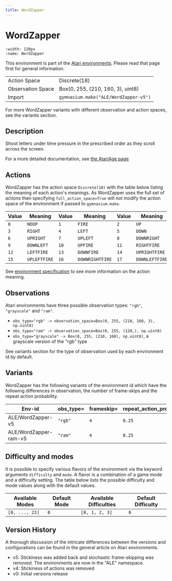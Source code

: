 ```yaml
---
title: WordZapper
---
```


# WordZapper

```{figure} ../_static/videos/environments/word_zapper.gif
:width: 120px
:name: WordZapper
```

This environment is part of the <a href='..'>Atari environments</a>. Please read that page first for general information.

|   |   |
|---|---|
| Action Space | Discrete(18) |
| Observation Space | Box(0, 255, (210, 160, 3), uint8) |
| Import | `gymnasium.make("ALE/WordZapper-v5")` |

For more WordZapper variants with different observation and action spaces, see the variants section.

## Description

Shoot letters under time pressure in the prescribed order as they scroll across the screen.

For a more detailed documentation, see [the AtariAge page](https://atariage.com/manual_html_page.php?SoftwareLabelID=599)

## Actions

WordZapper has the action space `Discrete(18)` with the table below listing the meaning of each action's meanings.
As WordZapper uses the full set of actions then specifying `full_action_space=True` will not modify the action space of the environment if passed to `gymnasium.make`.

| Value   | Meaning      | Value   | Meaning         | Value   | Meaning        |
|---------|--------------|---------|-----------------|---------|----------------|
| `0`     | `NOOP`       | `1`     | `FIRE`          | `2`     | `UP`           |
| `3`     | `RIGHT`      | `4`     | `LEFT`          | `5`     | `DOWN`         |
| `6`     | `UPRIGHT`    | `7`     | `UPLEFT`        | `8`     | `DOWNRIGHT`    |
| `9`     | `DOWNLEFT`   | `10`    | `UPFIRE`        | `11`    | `RIGHTFIRE`    |
| `12`    | `LEFTFIRE`   | `13`    | `DOWNFIRE`      | `14`    | `UPRIGHTFIRE`  |
| `15`    | `UPLEFTFIRE` | `16`    | `DOWNRIGHTFIRE` | `17`    | `DOWNLEFTFIRE` |

See [environment specification](../env-spec) to see more information on the action meaning.

## Observations

Atari environments have three possible observation types: `"rgb"`, `"grayscale"` and `"ram"`.

- `obs_type="rgb" -> observation_space=Box(0, 255, (210, 160, 3), np.uint8)`
- `obs_type="ram" -> observation_space=Box(0, 255, (128,), np.uint8)`
- `obs_type="grayscale" -> Box(0, 255, (210, 160), np.uint8)`, a grayscale version of the "rgb" type

See variants section for the type of observation used by each environment id by default.


## Variants

WordZapper has the following variants of the environment id which have the following differences in observation,
the number of frame-skips and the repeat action probability.

| Env-id                | obs_type=   | frameskip=   | repeat_action_probability=   |
|-----------------------|-------------|--------------|------------------------------|
| ALE/WordZapper-v5     | `"rgb"`     | `4`          | `0.25`                       |
| ALE/WordZapper-ram-v5 | `"ram"`     | `4`          | `0.25`                       |

## Difficulty and modes

It is possible to specify various flavors of the environment via the keyword arguments `difficulty` and `mode`.
A flavor is a combination of a game mode and a difficulty setting. The table below lists the possible difficulty and mode values
along with the default values.

| Available Modes   | Default Mode   | Available Difficulties   | Default Difficulty   |
|-------------------|----------------|--------------------------|----------------------|
| `[0, ..., 23]`    | `0`            | `[0, 1, 2, 3]`           | `0`                  |

## Version History

A thorough discussion of the intricate differences between the versions and configurations can be found in the general article on Atari environments.

* v5: Stickiness was added back and stochastic frame-skipping was removed. The environments are now in the "ALE" namespace.
* v4: Stickiness of actions was removed
* v0: Initial versions release
